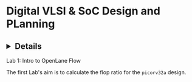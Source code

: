 # Digital VLSI & SoC Design and PLanning

## <details>
  <summary>
Lab 1: Intro to OpenLane Flow
  </summary>

  The first Lab's aim is to calculate the flop ratio for the `picorv32a` design.
</details>